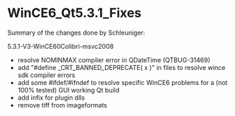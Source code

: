 # WinCE6_Qt5.3.1_Fixes
Summary of the changes done by Schleuniger:

5.3.1-V3-WinCE60Colibri-msvc2008
- resolve NOMINMAX compiler error in QDateTime (QTBUG-31469)
- add "#define _CRT_BANNED_DEPRECATE( x )" in files to resolve wince sdk compiler errors
- add some #ifdef/#ifndef to resolve specific WinCE6 problems for a (not 100% tested) GUI working Qt build
- add infix for plugin dlls
- remove tiff from imageformats
